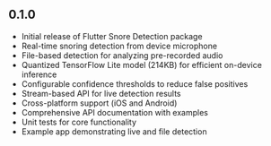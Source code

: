 ## 0.1.0

* Initial release of Flutter Snore Detection package
* Real-time snoring detection from device microphone
* File-based detection for analyzing pre-recorded audio
* Quantized TensorFlow Lite model (214KB) for efficient on-device inference
* Configurable confidence thresholds to reduce false positives
* Stream-based API for live detection results
* Cross-platform support (iOS and Android)
* Comprehensive API documentation with examples
* Unit tests for core functionality
* Example app demonstrating live and file detection